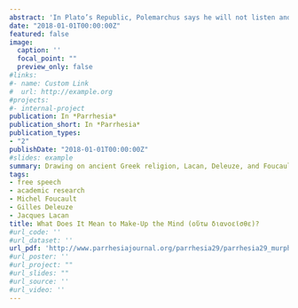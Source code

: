 ```yaml
---
abstract: 'In Plato’s Republic, Polemarchus says he will not listen and his interlocutors “better make up [their] mind to that." Drawing on ancient Greek religion, Lacan, Deleuze, and Foucault, I show the Republic to be a topological solution to the problem that philosophical theory relies on political forces.'
date: "2018-01-01T00:00:00Z"
featured: false
image:
  caption: ''
  focal_point: ""
  preview_only: false
#links:
#- name: Custom Link
#  url: http://example.org
#projects:
#- internal-project
publication: In *Parrhesia*
publication_short: In *Parrhesia*
publication_types:
- "2"
publishDate: "2018-01-01T00:00:00Z"
#slides: example
summary: Drawing on ancient Greek religion, Lacan, Deleuze, and Foucault, I show Plato's *Republic* to be a topological solution to the problem that philosophical theory relies on political forces.
tags:
- free speech
- academic research
- Michel Foucault
- Gilles Deleuze
- Jacques Lacan
title: What Does It Mean to Make-Up the Mind (οὕτω διανοεῖσθε)?
#url_code: ''
#url_dataset: ''
url_pdf: 'http://www.parrhesiajournal.org/parrhesia29/parrhesia29_murphy.pdf'
#url_poster: ''
#url_project: ""
#url_slides: ""
#url_source: ''
#url_video: ''
---
```

